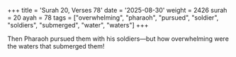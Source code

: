 +++
title = 'Surah 20, Verses 78'
date = '2025-08-30'
weight = 2426
surah = 20
ayah = 78
tags = ["overwhelming", "pharaoh", "pursued", "soldier", "soldiers", "submerged", "water", "waters"]
+++

Then Pharaoh pursued them with his soldiers—but how overwhelming were the waters that submerged them!